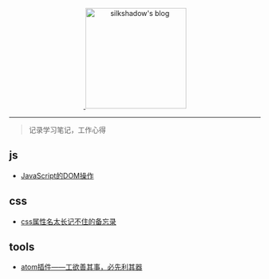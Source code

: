 <p align="center">
  <a href="https://github.com/wangyifen/blog">
  <img width="202" alt="silkshadow's blog" src="https://cloud.githubusercontent.com/assets/8046480/14981004/d3108ee0-115e-11e6-8f35-b4320b214947.png">
  </a>
</p>
<hr/>

> 记录学习笔记，工作心得




## js
- [JavaScript的DOM操作](https://github.com/wangyifen/blog/issues/4)

## css
- [css属性名太长记不住的备忘录](https://github.com/wangyifen/blog/issues/3)

## tools
- [atom插件——工欲善其事，必先利其器](https://github.com/wangyifen/blog/issues/2)
